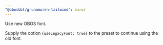 ```yaml
---
"@obosbbl/grunnmuren-tailwind": minor
---
```


Use new OBOS font.

Supply the option `{useLegacyFont: true}` to the preset to continue using the old font.
